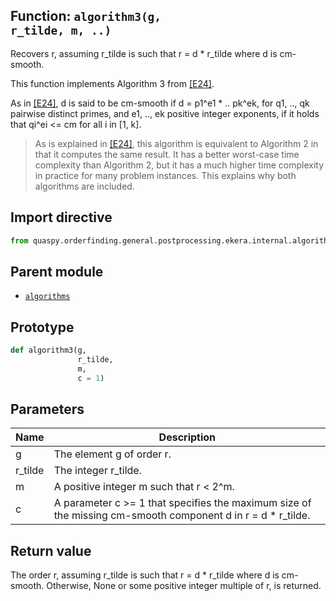 ## Function: <code>algorithm3(g, r_tilde, m, ..)</code>
Recovers r, assuming r_tilde is such that r = d * r_tilde where d is cm-smooth.

This function implements Algorithm 3 from [[E24]](https://doi.org/10.1145/3655026).

As in [[E24]](https://doi.org/10.1145/3655026), d is said to be cm-smooth if d = p1^e1 * .. pk^ek, for q1, .., qk pairwise distinct primes, and e1, .., ek positive integer exponents, if it holds that qi^ei <= cm for all i in [1, k].

> As is explained in [[E24]](https://doi.org/10.1145/3655026), this algorithm is equivalent to Algorithm 2 in that it computes the same result. It has a better worst-case time complexity than Algorithm 2, but it has a much higher time complexity in practice for many problem instances. This explains why both algorithms are included.

## Import directive
```python
from quaspy.orderfinding.general.postprocessing.ekera.internal.algorithms import algorithm3
```

## Parent module
- [<code>algorithms</code>](README.md)

## Prototype
```python
def algorithm3(g,
               r_tilde,
               m,
               c = 1)
```

## Parameters
| <b>Name</b> | <b>Description</b> |
| ----------- | ------------------ |
| g | The element g of order r. |
| r_tilde | The integer r_tilde. |
| m | A positive integer m such that r < 2^m. |
| c | A parameter c >= 1 that specifies the maximum size of the missing cm-smooth component d in r = d * r_tilde. |

## Return value
The order r, assuming r_tilde is such that r = d * r_tilde where d is cm-smooth. Otherwise, None or some positive integer multiple of r, is returned.

